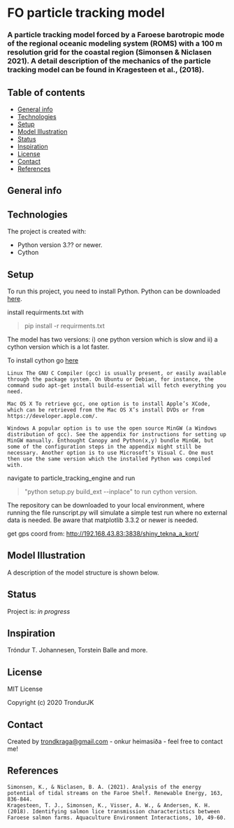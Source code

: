 # FO particle tracking model

### A particle tracking model forced by a Faroese barotropic mode of the regional oceanic modeling system (ROMS) with a 100 m resolution grid for the coastal region (Simonsen & Niclasen 2021). A detail description of the mechanics of the particle tracking model can be found in Kragesteen et al., (2018). 


## Table of contents
* [General info](#general-info)
* [Technologies](#technologies)
* [Setup](#setup)
* [Model Illustration](#model-illustration)
* [Status](#status)
* [Inspiration](#inspiration)
* [License](#license)
* [Contact](#contact)
* [References](#references)


## General info

	
## Technologies
The project is created with:
* Python version 3.?? or newer.
* Cython
	
## Setup
To run this project, you need to install Python. Python can be downloaded [here](https://www.python.org/downloads/).

install requirments.txt with 
>pip install -r requirments.txt

The model has two versions: i) one python version which is slow and ii) a cython version which is a lot faster.

To install cython go [here](https://cython.readthedocs.io/en/stable/src/quickstart/install.html)


    Linux The GNU C Compiler (gcc) is usually present, or easily available through the package system. On Ubuntu or Debian, for instance, the command sudo apt-get install build-essential will fetch everything you need.

    Mac OS X To retrieve gcc, one option is to install Apple’s XCode, which can be retrieved from the Mac OS X’s install DVDs or from https://developer.apple.com/.

    Windows A popular option is to use the open source MinGW (a Windows distribution of gcc). See the appendix for instructions for setting up MinGW manually. Enthought Canopy and Python(x,y) bundle MinGW, but some of the configuration steps in the appendix might still be necessary. Another option is to use Microsoft’s Visual C. One must then use the same version which the installed Python was compiled with.



navigate to particle_tracking_engine and run 
>"python setup.py build_ext --inplace" to run cython version.

The repository can be downloaded to your local environment, where running the file runscript.py will simulate a simple test run where no external data is needed. Be aware that matplotlib 3.3.2 or newer is needed.

get gps coord from: http://192.168.43.83:3838/shiny_tekna_a_kort/

    
## Model Illustration    
A description of the model structure is shown below.

## Status
Project is: _in progress_

## Inspiration
Tróndur T. Johannesen, Torstein Balle and more.

## License
MIT License

Copyright (c) 2020 TrondurJK

## Contact
Created by [trondkraga@gmail.com](https://github.com/TrondurJK) - onkur heimasíða - feel free to contact me!

## References
    Simonsen, K., & Niclasen, B. A. (2021). Analysis of the energy potential of tidal streams on the Faroe Shelf. Renewable Energy, 163, 836-844.
    Kragesteen, T. J., Simonsen, K., Visser, A. W., & Andersen, K. H. (2018). Identifying salmon lice transmission characteristics between Faroese salmon farms. Aquaculture Environment Interactions, 10, 49-60.
